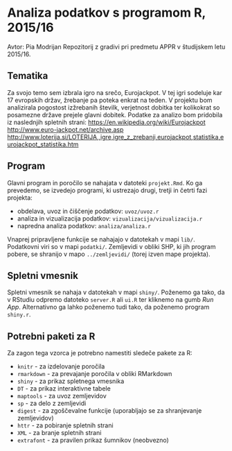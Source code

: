 # Analiza podatkov s programom R, 2015/16

Avtor: Pia Modrijan 
Repozitorij z gradivi pri predmetu APPR v študijskem letu 2015/16.

## Tematika

Za svojo temo sem izbrala igro na srečo, Eurojackpot. V tej igri sodeluje kar 17 evropskih držav, žrebanje pa poteka enkrat na teden.
V projektu bom analizirala pogostost izžrebanih številk, verjetnost dobitka ter kolikokrat so posamezne države prejele glavni dobitek.
Podatke za analizo bom pridobila iz naslednjih spletnih strani:
https://en.wikipedia.org/wiki/Eurojackpot
http://www.euro-jackpot.net/archive.asp
http://www.loterija.si/LOTERIJA,,igre,igre_z_zrebanji,eurojackpot,statistika,eurojackpot_statistika.htm

## Program

Glavni program in poročilo se nahajata v datoteki `projekt.Rmd`. Ko ga prevedemo,
se izvedejo programi, ki ustrezajo drugi, tretji in četrti fazi projekta:

* obdelava, uvoz in čiščenje podatkov: `uvoz/uvoz.r`
* analiza in vizualizacija podatkov: `vizualizacija/vizualizacija.r`
* napredna analiza podatkov: `analiza/analiza.r`

Vnaprej pripravljene funkcije se nahajajo v datotekah v mapi `lib/`. Podatkovni
viri so v mapi `podatki/`. Zemljevidi v obliki SHP, ki jih program pobere, se
shranijo v mapo `../zemljevidi/` (torej izven mape projekta).

## Spletni vmesnik

Spletni vmesnik se nahaja v datotekah v mapi `shiny/`. Poženemo ga tako, da v
RStudiu odpremo datoteko `server.R` ali `ui.R` ter kliknemo na gumb *Run App*.
Alternativno ga lahko poženemo tudi tako, da poženemo program `shiny.r`.

## Potrebni paketi za R

Za zagon tega vzorca je potrebno namestiti sledeče pakete za R:

* `knitr` - za izdelovanje poročila
* `rmarkdown` - za prevajanje poročila v obliki RMarkdown
* `shiny` - za prikaz spletnega vmesnika
* `DT` - za prikaz interaktivne tabele
* `maptools` - za uvoz zemljevidov
* `sp` - za delo z zemljevidi
* `digest` - za zgoščevalne funkcije (uporabljajo se za shranjevanje zemljevidov)
* `httr` - za pobiranje spletnih strani
* `XML` - za branje spletnih strani
* `extrafont` - za pravilen prikaz šumnikov (neobvezno)
